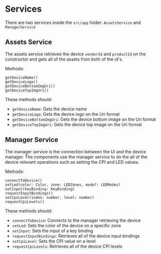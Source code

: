 # Services

There are two services inside the `src/app` folder: `AssetsService` and `ManagerService`

## Assets Service

The assets service retrieves the device `vendorId` and `productId` on the constructor and gets all of the assets from both of the id's.

Methods:

```
getDeviceName()
getDeviceLogo()
getDeviceBottomImgUri()
getDeviceTopImgUri()
```

These methods should:

- `getDeviceName`: Gets the device name
- `getDeviceLogo`: Gets the device logo on the Uri format
- `getDeviceBottomImgUri`: Gets the device bottom image on the Uri format
- `getDeviceTopImgUri`: Gets the device top image on the Uri format

## Manager Service

The manager service is the connection between the UI and the device manager. The components use the manager service to do the all of the device relevant operations such as setting the CPI and LED values.

Methods:

```
connectToDevice()
setLed(color: Color, zone: LEDZones, mode?: LEDModes)
setInput(keyBinding: KeyBinding)
requestInputBindings()
setCpiLevel(index: number, level: number)
requestCpiLevels()
```

These methods should:

- `connectToDevice`: Connects to the manager retrieving the device
- `setLed`: Sets the color of the device on a specific zone
- `setInput`: Sets the input of a key binding
- `requestInputBindings`: Retrieves all of the device input bindings
- `setCpiLevel`: Sets the CPI value on a level
- `requestCpiLevels`: Retrieves all of the device CPI levels
